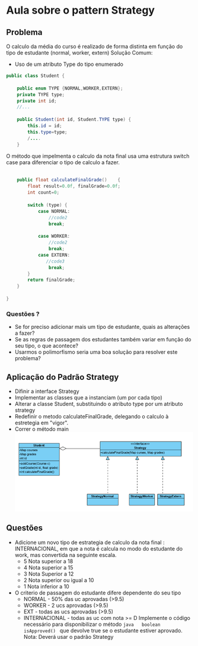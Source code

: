 # Aula sobre o pattern Strategy

## Problema
O calculo da média do curso é realizado de forma distinta em função do tipo de estudante (normal, worker, extern)
Solução Comum:
- Uso de um atributo Type do tipo enumerado
```java
public class Student {

    public enum TYPE {NORMAL,WORKER,EXTERN};
    private TYPE type;
    private int id;
    //...

    public Student(int id, Student.TYPE type) {
        this.id = id;
        this.type=type;
        /....
    }
```
O método que impelmenta o calculo da nota final usa uma estrutura switch case para diferenciar o tipo de calculo a fazer.
```java

    public float calculateFinalGrade()    {
        float result=0.0f, finalGrade=0.0f;
        int count=0;

        switch (type) {
            case NORMAL:
                //code2              
                break;

            case WORKER:
                //code2
                break;
            case EXTERN:
               //code3
                break;
        }
        return finalGrade;
    }

}
```
### Questões ?
- Se for preciso adicionar mais um tipo de estudante, quais as alterações a fazer?
- Se as regras de passagem dos estudantes também variar em função do seu tipo, o que acontece?
- Usarmos o polimorfismo seria uma boa solução para resolver este problema?

## Aplicação do Padrão Strategy
- Difinir a interface Strategy
- Implementar as classes que a instanciam (um por cada tipo)
- Alterar a classe Student, substituindo o atributo type por um atributo strategy
- Redefinir o metodo calculateFinalGrade, delegando o calculo à estretegia em "vigor".
- Correr o método main 
![strategy](images/UMLStrategy.PNG)

## Questões
 - Adicione um novo tipo de estrategia de calculo da nota final  : INTERNACIONAL, em que a nota é calcula no modo do estudante do work, mas convertida na seguinte escala.
    - 5 Nota superior a 18
    - 4 Nota superior a 15
    - 3 Nota Superior a 12
    - 2 Nota superior ou igual a 10
    - 1 Nota inferior a 10
 - O criterio de passagem do estudante difere dependente do seu tipo 
    - NORMAL - 50% das uc aprovadas (>9.5)
    - WORKER - 2 ucs aprovadas (>9.5)
    - EXT - todas as ucs aprovadas (>9.5)
    - INTERNACIONAL - todas as uc com nota >= D
    Implemente o código necessário para disponibilizar o método
    ```java   boolean isApproved() ``` que devolve true se o estudante estiver aprovado.  
    Nota: Deverá usar o padrão Strategy
